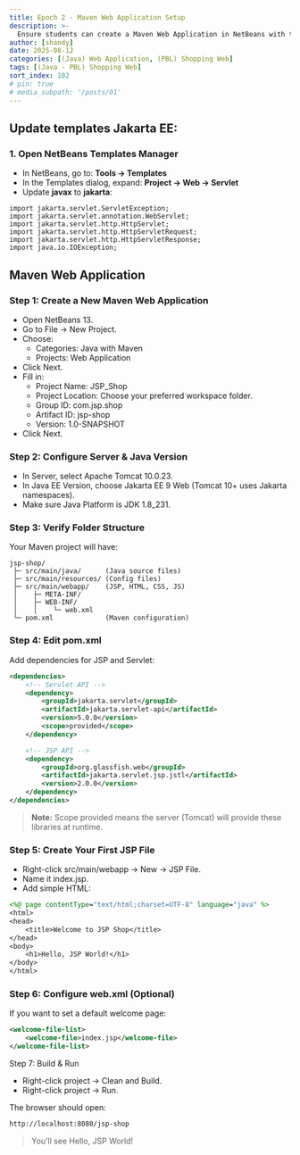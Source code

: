 ```yaml
---
title: Epoch 2 - Maven Web Application Setup
description: >-
  Ensure students can create a Maven Web Application in NetBeans with the correct Jakarta EE configuration by first updating the NetBeans template so it matches the project’s requirements (Tomcat 10, JSP, Servlet, JSTL).
author: [shandy]
date: 2025-08-12
categories: [(Java) Web Application, (PBL) Shopping Web]
tags: [(Java - PBL) Shopping Web]
sort_index: 102
# pin: true
# media_subpath: '/posts/01'
---
```

## Update templates Jakarta EE:

### 1. Open NetBeans Templates Manager

- In NetBeans, go to: **Tools → Templates**
- In the Templates dialog, expand: **Project → Web -> Servlet**
- Update **javax** to **jakarta**:

```
import jakarta.servlet.ServletException;
import jakarta.servlet.annotation.WebServlet;
import jakarta.servlet.http.HttpServlet;
import jakarta.servlet.http.HttpServletRequest;
import jakarta.servlet.http.HttpServletResponse;
import java.io.IOException;
```
## Maven Web Application

### Step 1: Create a New Maven Web Application
- Open NetBeans 13.
- Go to File → New Project.
- Choose:
  - Categories: Java with Maven
  - Projects: Web Application
- Click Next.
- Fill in:
  - Project Name: JSP_Shop
  - Project Location: Choose your preferred workspace folder.
  - Group ID: com.jsp.shop
  - Artifact ID: jsp-shop
  - Version: 1.0-SNAPSHOT
- Click Next.

### Step 2: Configure Server & Java Version
- In Server, select Apache Tomcat 10.0.23.
- In Java EE Version, choose Jakarta EE 9 Web (Tomcat 10+ uses Jakarta namespaces).
- Make sure Java Platform is JDK 1.8_231.

### Step 3: Verify Folder Structure
Your Maven project will have:

```
jsp-shop/
 ├─ src/main/java/      (Java source files)
 ├─ src/main/resources/ (Config files)
 ├─ src/main/webapp/    (JSP, HTML, CSS, JS)
 │    ├─ META-INF/
 │    ├─ WEB-INF/
 │    │    └─ web.xml
 └─ pom.xml             (Maven configuration)
```

### Step 4: Edit pom.xml
Add dependencies for JSP and Servlet:

```xml
<dependencies>
    <!-- Servlet API -->
    <dependency>
        <groupId>jakarta.servlet</groupId>
        <artifactId>jakarta.servlet-api</artifactId>
        <version>5.0.0</version>
        <scope>provided</scope>
    </dependency>

    <!-- JSP API -->
    <dependency>
        <groupId>org.glassfish.web</groupId>
        <artifactId>jakarta.servlet.jsp.jstl</artifactId>
        <version>2.0.0</version>
    </dependency>
</dependencies>
```
> **Note:** Scope provided means the server (Tomcat) will provide these libraries at runtime.

### Step 5: Create Your First JSP File
- Right-click src/main/webapp → New → JSP File.
- Name it index.jsp.
- Add simple HTML:

```jsp
<%@ page contentType="text/html;charset=UTF-8" language="java" %>
<html>
<head>
    <title>Welcome to JSP Shop</title>
</head>
<body>
    <h1>Hello, JSP World!</h1>
</body>
</html>
```
### Step 6: Configure web.xml (Optional)
If you want to set a default welcome page:

```xml
<welcome-file-list>
    <welcome-file>index.jsp</welcome-file>
</welcome-file-list>
```
Step 7: Build & Run
- Right-click project → Clean and Build.
- Right-click project → Run.

The browser should open:

```bash
http://localhost:8080/jsp-shop
```

> You’ll see Hello, JSP World!